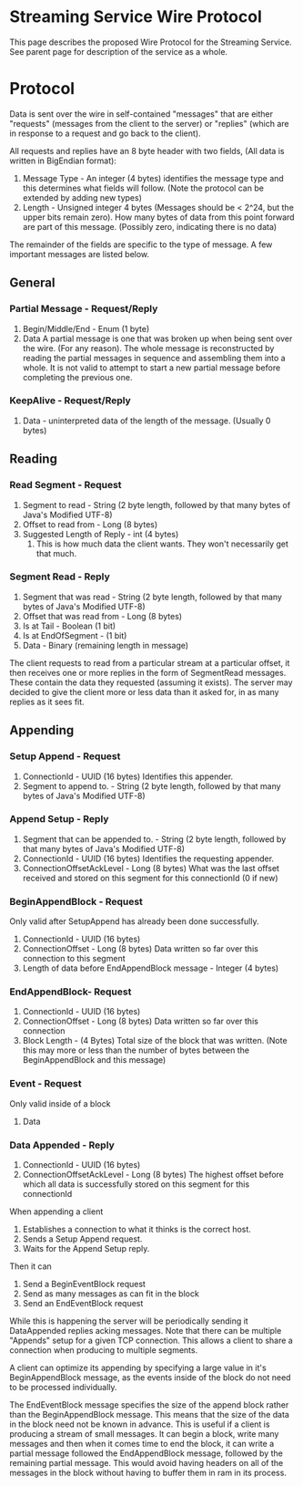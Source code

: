 <!--
Copyright (c) 2017 Dell Inc., or its subsidiaries. All Rights Reserved.

Licensed under the Apache License, Version 2.0 (the "License");
you may not use this file except in compliance with the License.
You may obtain a copy of the License at

    http://www.apache.org/licenses/LICENSE-2.0
-->
# Streaming Service Wire Protocol

This page describes the proposed Wire Protocol for the Streaming Service. See parent page for description of the service as a whole.

Protocol
========

Data is sent over the wire in self-contained "messages" that are either "requests" (messages from the client to the server) or "replies" (which are in response to a request and go back to the client).

All requests and replies have an 8 byte header with two fields, (All data is written in BigEndian format):
1.  Message Type - An integer (4 bytes) identifies the message type and this determines what fields will follow. (Note the protocol can be extended by adding new types)
2.  Length - Unsigned integer 4 bytes (Messages should be &lt; 2^24, but the upper bits remain zero). How many bytes of data from this point forward are part of this message. (Possibly zero, indicating there is no data)

The remainder of the fields are specific to the type of message. A few important messages are listed below.

General
-------

### Partial Message - Request/Reply

1.  Begin/Middle/End - Enum (1 byte)
2.  Data
A partial message is one that was broken up when being sent over the wire. (For any reason). The whole message is reconstructed by reading the partial messages in sequence and assembling them into a whole. It is not valid to attempt to start a new partial message before completing the previous one.

### KeepAlive - Request/Reply

1.  Data - uninterpreted data of the length of the message. (Usually 0 bytes)

Reading
-------

### Read Segment - Request

1.  Segment to read - String (2 byte length, followed by that many bytes of Java's Modified UTF-8)
2.  Offset to read from - Long (8 bytes)
3.  Suggested Length of Reply - int (4 bytes)
    1.  This is how much data the client wants. They won't necessarily get that much.

### Segment Read - Reply

1.  Segment that was read - String (2 byte length, followed by that many bytes of Java's Modified UTF-8)
2.  Offset that was read from - Long (8 bytes)
3.  Is at Tail - Boolean (1 bit)
4.  Is at EndOfSegment - (1 bit)
5.  Data - Binary (remaining length in message)

The client requests to read from a particular stream at a particular offset, it then receives one or more replies in the form of SegmentRead messages. These contain the data they requested (assuming it exists). The server may decided to give the client more or less data than it asked for, in as many replies as it sees fit.

Appending
---------

### Setup Append - Request

1.  ConnectionId - UUID (16 bytes) Identifies this appender.
2.  Segment to append to. - String (2 byte length, followed by that many bytes of Java's Modified UTF-8)

### Append Setup - Reply

1.  Segment that can be appended to. - String (2 byte length, followed by that many bytes of Java's Modified UTF-8)
2.  ConnectionId - UUID (16 bytes) Identifies the requesting appender.
3.  ConnectionOffsetAckLevel - Long (8 bytes) What was the last offset received and stored on this segment for this connectionId (0 if new)

### BeginAppendBlock - Request 

Only valid after SetupAppend has already been done successfully.

1.  ConnectionId - UUID (16 bytes)
2.  ConnectionOffset - Long (8 bytes) Data written so far over this connection to this segment
3.  Length of data before EndAppendBlock message - Integer (4 bytes) 

### EndAppendBlock- Request

1.  ConnectionId - UUID (16 bytes)
2.  ConnectionOffset - Long (8 bytes) Data written so far over this connection
3.  Block Length - (4 Bytes) Total size of the block that was written. (Note this may more or less than the number of bytes between the BeginAppendBlock and this message)

### Event - Request

Only valid inside of a block

1.  Data

### Data Appended - Reply

1.  ConnectionId - UUID (16 bytes)
2.  ConnectionOffsetAckLevel - Long (8 bytes) The highest offset before which all data is successfully stored on this segment for this connectionId

When appending a client

1.  Establishes a connection to what it thinks is the correct host.
2.  Sends a Setup Append request.
3.  Waits for the Append Setup reply.

Then it can
1.  Send a BeginEventBlock request
2.  Send as many messages as can fit in the block
3.  Send an EndEventBlock request

While this is happening the server will be periodically sending it DataAppended replies acking messages. Note that there can be multiple "Appends" setup for a given TCP connection. This allows a client to share a connection when producing to multiple segments.

A client can optimize its appending by specifying a large value in it's BeginAppendBlock message, as the events inside of the block do not need to be processed individually.

The EndEventBlock message specifies the size of the append block rather than the BeginAppendBlock message. This means that the size of the data in the block need not be known in advance. This is useful if a client is producing a stream of small messages. It can begin a block, write many messages and then when it comes time to end the block, it can write a partial message followed the EndAppendBlock message, followed by the remaining partial message. This would avoid having headers on all of the messages in the block without having to buffer them in ram in its process.
